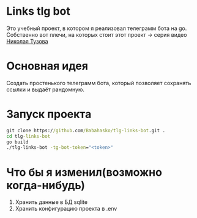 # Links tlg bot

Это учебный проект, в котором я реализовал телеграмм бота на go. Собственно вот плечи, на которых стоит этот проект -> серия видео [Николая Тузова](https://www.youtube.com/watch?v=PnOrFYtZJUI&list=PLFAQFisfyqlWDwouVTUztKX2wUjYQ4T3l&index=1)

# Основная идея
Создать простенького телеграмм бота, который позволяет сохранять ссылки и выдаёт рандомную.

# Запуск проекта

```cmd
git clone https://github.com/Babahasko/tlg-links-bot.git .
cd tlg-links-bot
go build
./tlg-links-bot -tg-bot-token="<token>"
```
# Что бы я изменил(возможно когда-нибудь)
1. Хранить данные в БД sqlite
2. Хранить конфигурацию проекта в .env
